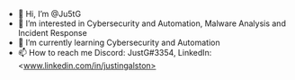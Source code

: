 - 👋 Hi, I’m @Ju5tG
- 👀 I’m interested in Cybersecurity and Automation, Malware Analysis and Incident Response
- 🌱 I’m currently learning Cybersecurity and Automation
- 📫 How to reach me Discord: JustG#3354, LinkedIn: <www.linkedin.com/in/justingalston>

<!---
Ju5tG/Ju5tG is a ✨ special ✨ repository because its `README.md` (this file) appears on your GitHub profile.
You can click the Preview link to take a look at your changes.
--->
